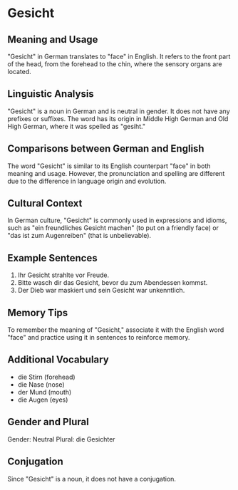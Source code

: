 # Gesicht
## Meaning and Usage
"Gesicht" in German translates to "face" in English. It refers to the front part of the head, from the forehead to the chin, where the sensory organs are located.

## Linguistic Analysis
"Gesicht" is a noun in German and is neutral in gender. It does not have any prefixes or suffixes. The word has its origin in Middle High German and Old High German, where it was spelled as "gesiht."

## Comparisons between German and English
The word "Gesicht" is similar to its English counterpart "face" in both meaning and usage. However, the pronunciation and spelling are different due to the difference in language origin and evolution.

## Cultural Context
In German culture, "Gesicht" is commonly used in expressions and idioms, such as "ein freundliches Gesicht machen" (to put on a friendly face) or "das ist zum Augenreiben" (that is unbelievable).

## Example Sentences
1. Ihr Gesicht strahlte vor Freude.
2. Bitte wasch dir das Gesicht, bevor du zum Abendessen kommst.
3. Der Dieb war maskiert und sein Gesicht war unkenntlich.

## Memory Tips
To remember the meaning of "Gesicht," associate it with the English word "face" and practice using it in sentences to reinforce memory.

## Additional Vocabulary
- die Stirn (forehead)
- die Nase (nose)
- der Mund (mouth)
- die Augen (eyes)

## Gender and Plural
Gender: Neutral
Plural: die Gesichter

## Conjugation
Since "Gesicht" is a noun, it does not have a conjugation.